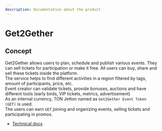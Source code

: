```yaml
---
description: Documentation about the product
---
```


# Get2Gether

## Concept

Get2Gether allows users to plan, schedule and publish various events. They can sell tickets for participation or make it free. All users can buy, share and sell these tickets inside the platform.\
The service helps to find different activities in a region filtered by tags, amount of participants, price, etc.\
Event creator can validate tickets, provide bonuses, auctions and have different tools (early birds, VIP tickets, metrics, advertisement)\
As an internal currency, TON Jetton named as `Get2Gether Event Token (GET)` is used.\
The users can earn `GET` joining and organizing events, selling tickets and participating in promos.&#x20;



* [Technical docs](readme/)
